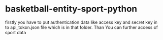 # basketball-entity-sport-python
firstly you have to put authentication data like access key and secret key in to api_tokon.json file which is in that folder. Than You can further access of sport data
